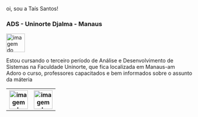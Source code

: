 oi, sou a Taís Santos!

<h3>ADS - Uninorte Djalma - Manaus</h3>

<img src="https://encrypted-tbn0.gstatic.com/images?q=tbn:ANd9GcRIBz0Bb97qJ3hwgfDwxh8xKXuF0cSknyh9najx4ARTsejRDEbu0KPNq6NL9yzocC47AY4&usqp=CAU"
  alt="imagem do google"
  width="50px"
  height="50px"
  />

<p>Estou cursando o terceiro período de Análise e Desenvolvimento de Sistemas na Faculdade Uninorte, que fica localizada em Manaus-am<br>Adoro o curso, professores capacitados e bem informados sobre o assunto da máteria</p>

<table>
  <tr>
    <th><img src="https://images.sftcdn.net/images/t_app-icon-m/p/917c77e8-96d1-11e6-8453-00163ed833e7/3780880766/mysql-com-icon.png"
  alt="imagem do google"
  width="50px"
  height="50px"
  border:1px solid black;
  />
    </th>
    <th><img src="https://encrypted-tbn0.gstatic.com/images?q=tbn:ANd9GcRiJNnjZv36ijogi3aM_xcSMy26_QeOWrVmJQ&s"
  alt="imagem do google"
  width="50px"
  height="50px"
  border:1px solid black;
  /></th>
  </tr>
</table>

  

  

